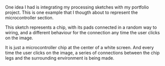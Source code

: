 One idea I had is integrating my processing sketches with my portfolio project. This is one example that I thougth about to represent the microcontroller section.

This sketch represents a chip, with its pads connected in a random way to wiring, and a different behaviour for the connection any time the user clicks on the image. 

It is just a microcontroller chip at the center of a white screen. And every time the user clicks on the image, a series of connections between the chip legs and the surrounding environment is being made. 
